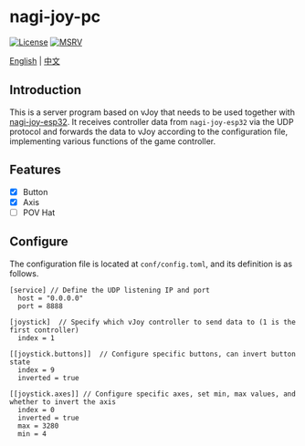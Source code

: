 # nagi-joy-pc
[![License](https://img.shields.io/badge/License-GPL3-blue.svg)](https://www.gnu.org/licenses/gpl-3.0.en.html)
[![MSRV](https://img.shields.io/badge/rustc-1.70.0+-ab6000.svg)](https://blog.rust-lang.org/2023/06/01/Rust-1.70.0.html)

[English](README.md) | [中文](README_CN.md)

## Introduction
This is a server program based on vJoy that needs to be used together with [nagi-joy-esp32](https://github.com/zhing2006/nagi_joy_esp32). It receives controller data from `nagi-joy-esp32` via the UDP protocol and forwards the data to vJoy according to the configuration file, implementing various functions of the game controller.

## Features
- [x] Button
- [x] Axis
- [ ] POV Hat

## Configure
The configuration file is located at `conf/config.toml`, and its definition is as follows.

```
[service] // Define the UDP listening IP and port
  host = "0.0.0.0"
  port = 8888

[joystick]  // Specify which vJoy controller to send data to (1 is the first controller)
  index = 1

[[joystick.buttons]]  // Configure specific buttons, can invert button state
  index = 9
  inverted = true

[[joystick.axes]] // Configure specific axes, set min, max values, and whether to invert the axis
  index = 0
  inverted = true
  max = 3280
  min = 4
```